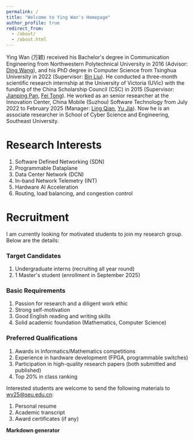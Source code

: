 ```yaml
---
permalink: /
title: "Welcome to Ying Wan's Homepage"
author_profile: true
redirect_from: 
  - /about/
  - /about.html
---
```


Ying Wan (万颖) received his Bachelor's degree in Communication Engineering from Northwestern Polytechnical University in 2016 (Advisor: [Ding Wang](https://teacher.nwpu.edu.cn/wangding.html)),
and his PhD degree in Computer Science from Tsinghua University in 2022 (Supervisor: [Bin Liu](https://www.cs.tsinghua.edu.cn/info/1126/3587.htm)).
He conducted a three-month scientific research internship at the University of Victoria (UVic) with the funding of the China Scholarship Council (CSC) in 2015 (Supervisor: [Jianping Pan](https://www.uvic.ca/ecs/computerscience/people/faculty/profiles/pan-jianping.php), [Fei Tong](https://fei-tong.github.io/)). 
He worked as an senior researcher at the Innovation Center, China Mobile (Suzhou) Software Technology from July 2022 to February 2025 (Manager: [Ling Qian](https://www.cnii.com.cn/gxxww/rmydb/202111/t20211110_321826.html), [Yu Jia](https://zhuanlan.zhihu.com/p/406240028)).
Now he is an associate researcher in School of Cyber Science and Engineering, Southeast University.

Research Interests
======
1. Software Defined Networking (SDN)
1. Programmable Dataplane
1. Data Center Network (DCN)
1. In-band Network Telemetry (INT)
1. Hardware AI Acceleration
1. Routing, load balancing, and congestion control  

Recruitment
======
I am currently looking for motivated students to join my research group.
Below are the details:

### Target Candidates
1. Undergraduate interns (recruiting all year round)
1. 1 Master's student (enrollment in September 2025)

### Basic Requirements
1. Passion for research and a diligent work ethic
2. Strong self-motivation
3. Good English reading and writing skills
4. Solid academic foundation (Mathematics, Computer Science)

### Preferred Qualifications
1. Awards in Informatics/Mathematics competitions
1. Experience in hardware development (FPGA, programmable switches)
1. Participation in high-quality research papers (both submitted and published)
1. Top 20% in class ranking

Interested students are welcome to send the following materials to wy25@seu.edu.cn:
1. Personal resume
1. Academic transcript
1. Award certificates (if any)


**Markdown generator**
